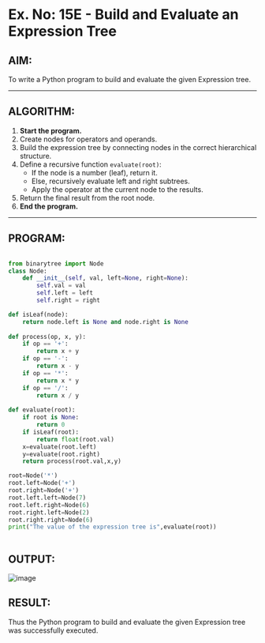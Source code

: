 # Ex. No: 15E - Build and Evaluate an Expression Tree

## AIM:
To write a Python program to build and evaluate the given Expression tree.

---

## ALGORITHM:

1. **Start the program.**
2. Create nodes for operators and operands.
3. Build the expression tree by connecting nodes in the correct hierarchical structure.
4. Define a recursive function `evaluate(root)`:
   - If the node is a number (leaf), return it.
   - Else, recursively evaluate left and right subtrees.
   - Apply the operator at the current node to the results.
5. Return the final result from the root node.
6. **End the program.**

---

## PROGRAM:

```python

from binarytree import Node
class Node:
    def __init__(self, val, left=None, right=None):
        self.val = val
        self.left = left
        self.right = right

def isLeaf(node):
    return node.left is None and node.right is None
 
def process(op, x, y):
    if op == '+':
        return x + y
    if op == '-':
        return x - y
    if op == '*':
        return x * y
    if op == '/':
        return x / y
 
def evaluate(root):
    if root is None:
        return 0
    if isLeaf(root):
        return float(root.val)
    x=evaluate(root.left)
    y=evaluate(root.right)
    return process(root.val,x,y)

root=Node('*')
root.left=Node('+')
root.right=Node('+')
root.left.left=Node(7)
root.left.right=Node(6)
root.right.left=Node(2)
root.right.right=Node(6)
print("The value of the expression tree is",evaluate(root))
    

```

## OUTPUT:

![image](https://github.com/user-attachments/assets/109cb74e-2f7c-4f86-9225-bf53f2a34402)


## RESULT:

Thus the Python program to build and evaluate the given Expression tree was successfully executed.
